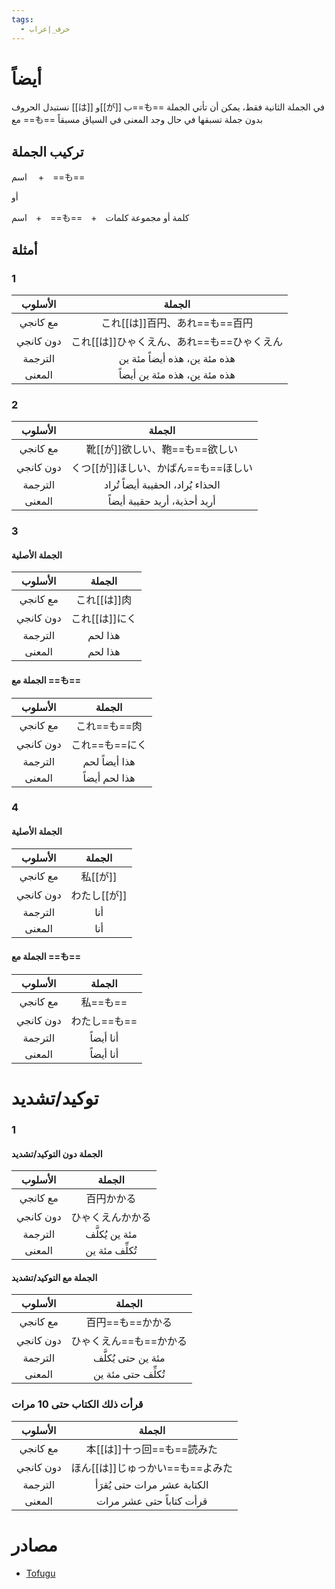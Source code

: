 ```yaml
---
tags:
  - حرف_إعراب
---
```

# أيضاً
نستبدل الحروف [[は]] و[[が]] ب==も== في الجملة الثانية فقط، يمكن أن تأتي الجملة مع ==も== بدون جملة تسبقها في حال وجد المعنى في السياق مسبقاً
## تركيب الجملة
اسم 　+　==も==

أو

اسم　+　==も==　+　كلمة أو مجموعة كلمات
## أمثلة
### 1
|   الأسلوب    |                       الجملة                        |
| :----------: | :-------------------------------------------------: |
|   مع كانجي   |       これ[[は]]百円、あれ==も==百円       |
|  دون كانجي   | これ[[は]]ひゃくえん、あれ==も==ひゃくえん |
|   الترجمة    |             هذه مئة ين، هذه أيضاً مئة ين             |
|    المعنى    |             هذه مئة ين، هذه مئة ين أيضاً             |
### 2
|   الأسلوب    |                      الجملة                       |
| :----------: | :-----------------------------------------------: |
|   مع كانجي   |      靴[[が]]欲しい、鞄==も==欲しい      |
|  دون كانجي   |   くつ[[が]]ほしい、かばん==も==ほしい   |
|   الترجمة    |          الحذاء يُراد، الحقيبة أيضاً تُراد           |
|    المعنى    |            أريد أحذية، أريد حقيبة أيضاً            |
### 3
#### الجملة الأصلية
|   الأسلوب    |         الجملة          |
| :----------: | :---------------------: |
|   مع كانجي   |  これ[[は]]肉  |
|  دون كانجي   | これ[[は]]にく |
|   الترجمة    |         هذا لحم         |
|    المعنى    |         هذا لحم         |
#### الجملة مع ==も==
|   الأسلوب    |      الجملة      |
| :----------: | :--------------: |
|   مع كانجي   |   これ==も==肉   |
|  دون كانجي   |  これ==も==にく  |
|   الترجمة    |   هذا أيضاً لحم   |
|    المعنى    |   هذا لحم أيضاً   |
### 4
#### الجملة الأصلية
|   الأسلوب    |        الجملة         |
| :----------: | :-------------------: |
|   مع كانجي   |   私[[が]]   |
|  دون كانجي   | わたし[[が]] |
|   الترجمة    |          أنا          |
|    المعنى    |          أنا          |
#### الجملة مع ==も==
|   الأسلوب    |     الجملة     |
| :----------: | :------------: |
|   مع كانجي   |    私==も==    |
|  دون كانجي   |  わたし==も==  |
|   الترجمة    |    أنا أيضاً    |
|    المعنى    |    أنا أيضاً    |
# توكيد/تشديد
### 1
#### الجملة دون التوكيد/تشديد
|   الأسلوب    |      الجملة      |
| :----------: | :--------------: |
|   مع كانجي   |    百円かかる    |
|  دون كانجي   | ひゃくえんかかる |
|   الترجمة    |   مئة ين يُكلَّف    |
|    المعنى    |   تُكلِّف مئة ين    |
#### الجملة مع التوكيد/تشديد
|   الأسلوب    |         الجملة         |
| :----------: | :--------------------: |
|   مع كانجي   |    百円==も==かかる    |
|  دون كانجي   | ひゃくえん==も==かかる |
|   الترجمة    |    مئة ين حتى يُكلَّف     |
|    المعنى    |    تُكلِّف حتى مئة ين     |
### قرأت ذلك الكتاب حتى 10 مرات
|   الأسلوب    |                  الجملة                   |
| :----------: | :---------------------------------------: |
|   مع كانجي   |    本[[は]]十っ回==も==読みた    |
|  دون كانجي   | ほん[[は]]じゅっかい==も==よみた |
|   الترجمة    |         الكتابة عشر مرات حتى يُقرَأ         |
|    المعنى    |          قرأت كتاباً حتى عشر مرات          |
# مصادر
- [Tofugu](https://tofugu.com/japanese-grammar/particle-mo)
